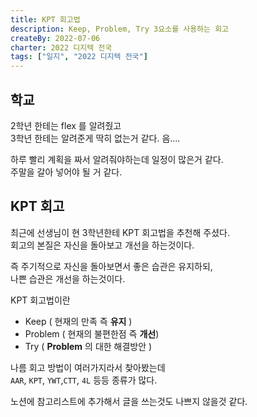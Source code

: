 ```yaml
---
title: KPT 회고법
description: Keep, Problem, Try 3요소를 사용하는 회고
createBy: 2022-07-06
charter: 2022 디지텍 전국
tags: ["일지", "2022 디지텍 전국"]
---
```


## 학교

2학년 한테는 flex 를 알려줬고  
3학년 한테는 알려준게 딱히 없는거 같다. 음....

하루 빨리 계획을 짜서 알려줘야하는데 일정이 많은거 같다.  
주말을 갈아 넣어야 될 거 같다.

## KPT 회고

최근에 선생님이 현 3학년한테 KPT 회고법을 추천해 주셨다.  
회고의 본질은 자신을 돌아보고 개선을 하는것이다.

즉 주기적으로 자신을 돌아보면서 좋은 습관은 유지하되,  
나쁜 습관은 개선을 하는것이다.

KPT 회고법이란

-   Keep ( 현재의 만족 즉 **유지** )
-   Problem ( 현재의 불편한점 즉 **개선**)
-   Try ( **Problem** 의 대한 해결방안 )

나름 회고 방법이 여러가지라서 찾아봤는데  
`AAR`, `KPT`, `YWT`,`CTT`, `4L` 등등 종류가 많다.

노션에 참고리스트에 추가해서 글을 쓰는것도 나쁘지 않을것 같다.

